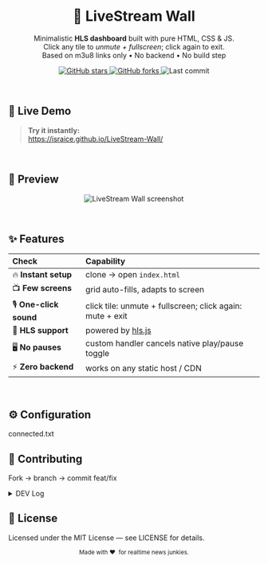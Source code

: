 <!-- -------------------------------------------------- -->
<!-- README.md • LiveStream Wall • ©YOU • MIT License  -->
<!-- -------------------------------------------------- -->

<h1 align="center">🧩 LiveStream Wall</h1>

<p align="center">
  Minimalistic <b>HLS dashboard</b> built with pure&nbsp;HTML, CSS & JS.<br/>
  Click any tile to <i>unmute + fullscreen</i>; click again to exit.<br/>
  Based on m3u8 links only • No backend • No build step<br/>
</p>

<p align="center">
  <!-- GitHub badges -->
  <a href="https://github.com/israice/LiveStream-Wall/stargazers">
    <img alt="GitHub stars" src="https://img.shields.io/github/stars/israice/LiveStream-Wall?style=for-the-badge&logo=github" />
  </a>
  <a href="https://github.com/israice/LiveStream-Wall/forks">
    <img alt="GitHub forks" src="https://img.shields.io/github/forks/israice/LiveStream-Wall?style=for-the-badge&logo=github" />
  </a>
  <img alt="Last commit" src="https://img.shields.io/github/last-commit/israice/LiveStream-Wall?style=for-the-badge" />
</p>

<br/>

## 🚀 Live Demo

> **Try it instantly:**  
> https://israice.github.io/LiveStream-Wall/

<br/>

## 📸 Preview

<p align="center">
  <img src="https://i.postimg.cc/nr8PwWmk/screenshot.png" alt="LiveStream Wall screenshot">
</p>

<br/>

## ✨ Features

| Check                 | Capability                                                           |
| :-------------------- | :------------------------------------------------------------------- |
| 🔥 **Instant setup**  | clone → open `index.html`                                            |
| 📺 **Few screens**    | grid auto-fills, adapts to screen                                    |
| 🎙 **One-click sound** | click tile: unmute + fullscreen; click again: mute + exit            |
| 📡 **HLS support**    | powered by <a href="https://github.com/video-dev/hls.js/">hls.js</a> |
| 🖥 **No pauses**       | custom handler cancels native play/pause toggle                      |
| ⚡ **Zero backend**   | works on any static host / CDN                                       |

<br>

## ⚙️ Configuration

connected.txt

## 🤝 Contributing

Fork → branch → commit feat/fix

<details>
  <summary>DEV Log</summary>

### v0.0.1

- Project Started date 2025.06.17
- added index.html
- added README.md with all needed
- added screenshot.png to README.md
- v0.0.1 all tested and works

### v0.0.1

- name of the repo updated in README.md
- screenshot uploaded to free hosting

### FUTURE PLANS

- create and connect github pages for deployment 
- add scrolling to move all screen left and right
- create script to get all m3u8 from the source at once

### SOURCE

https://github.com/Free-TV/IPTV/tree/master/lists

<details>
  <summary>Github CHEATSHEET</summary>

## Load last updates and replace existing local files

git fetch origin; git reset --hard origin/master; git clean -fd

## Select a hash from the last 10 commits

git log --oneline -n 10

## Use the hash to get that exact version locally

git fetch origin; git checkout master; git reset --hard 1eaef8b; git clean -fdx

## Update repository

git add .  
git commit -m "screenshot uploaded to free hosting"  
git push

</details>

</details>

## 📄 License

Licensed under the MIT License — see LICENSE for details.

<p align="center"><sub>Made with ❤️ &nbsp;for realtime news junkies.</sub></p>
